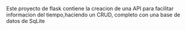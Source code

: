 Este proyecto de flask contiene la creacion de una API para facilitar informacion del tiempo,haciendo un CRUD, completo con una base de datos de SqLite
